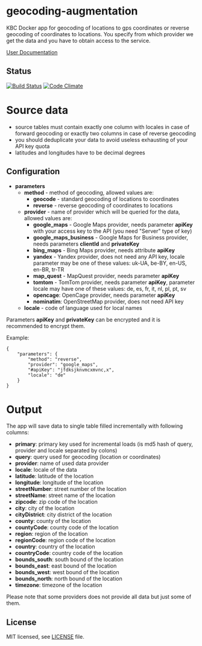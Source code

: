 geocoding-augmentation
================

KBC Docker app for geocoding of locations to gps coordinates or reverse
 geocoding of coordinates to locations. You specify from which provider 
 we get the data and you have to obtain access to the service.
 
 [User Documentation](https://help.keboola.com/extractors/geocoding-augumentation/)

## Status

[![Build Status](https://travis-ci.org/keboola/geocoding-augmentation.svg)](https://travis-ci.org/keboola/geocoding-augmentation) [![Code Climate](https://codeclimate.com/github/keboola/geocoding-augmentation/badges/gpa.svg)](https://codeclimate.com/github/keboola/geocoding-augmentation)

# Source data
- source tables must contain exactly one column with locales in case of forward geocoding or exactly two columns in case of reverse geocoding
- you should deduplicate your data to avoid useless exhausting of your API key quota
- latitudes and longitudes have to be decimal degrees


## Configuration

- **parameters**
    - **method** - method of geocoding, allowed values are:
        - **geocode** - standard geocoding of locations to coordinates
        - **reverse** - reverse geocoding of coordinates to locations
    - **provider** - name of provider which will be queried for the data, allowed values are:
        - **google_maps** - Google Maps provider, needs parameter **apiKey** with your access key to the API (you need "Server" type of key)
        - **google_maps_business** - Google Maps for Business provider, needs parameters **clientId** and **privateKey**
        - **bing_maps** - Bing Maps provider, needs attribute **apiKey**
        - **yandex** - Yandex provider, does not need any API key, locale parameter may be one of these values: uk-UA, be-BY, en-US, en-BR, tr-TR
        - **map_quest** - MapQuest provider, needs parameter **apiKey**
        - **tomtom** - TomTom provider, needs parameter **apiKey**, parameter locale may have one of these values: de, es, fr, it, nl, pl, pt, sv
        - **opencage**: OpenCage provider, needs parameter **apiKey**
        - **nominatim**: OpenStreetMap provider, does not need API key
    - **locale** - code of language used for local names 
 
Parameters **apiKey** and **privateKey** can be encrypted and it is recommended to encrypt them.
 
Example:
```
{
    "parameters": {
        "method": "reverse",
        "provider": "google_maps",
        "#apiKey": "jfdksjknvmcxmvnc,x",
        "locale": "de"
    }
}
```
      
# Output
The app will save data to single table filled incrementally with following columns: 

- **primary**: primary key used for incremental loads (is md5 hash of query, provider and locale separated by colons)
- **query**: query used for geocoding (location or coordinates)
- **provider**: name of used data provider
- **locale**: locale of the data
- **latitude**: latitude of the location
- **longitude**: longitude of the location
- **streetNumber**: street number of the location
- **streetName**: street name of the location
- **zipcode**: zip code of the location
- **city**: city of the location
- **cityDistrict**: city district of the location
- **county**: county of the location
- **countyCode**: county code of the location
- **region**: region of the location
- **regionCode**: region code of the location
- **country**: country of the location
- **countryCode**: country code of the location
- **bounds_south**: south bound of the location
- **bounds_east**: east bound of the location
- **bounds_west**: west bound of the location
- **bounds_north**: north bound of the location
- **timezone**: timezone of the location

Please note that some providers does not provide all data but just some of them.

## License

MIT licensed, see [LICENSE](./LICENSE) file.
